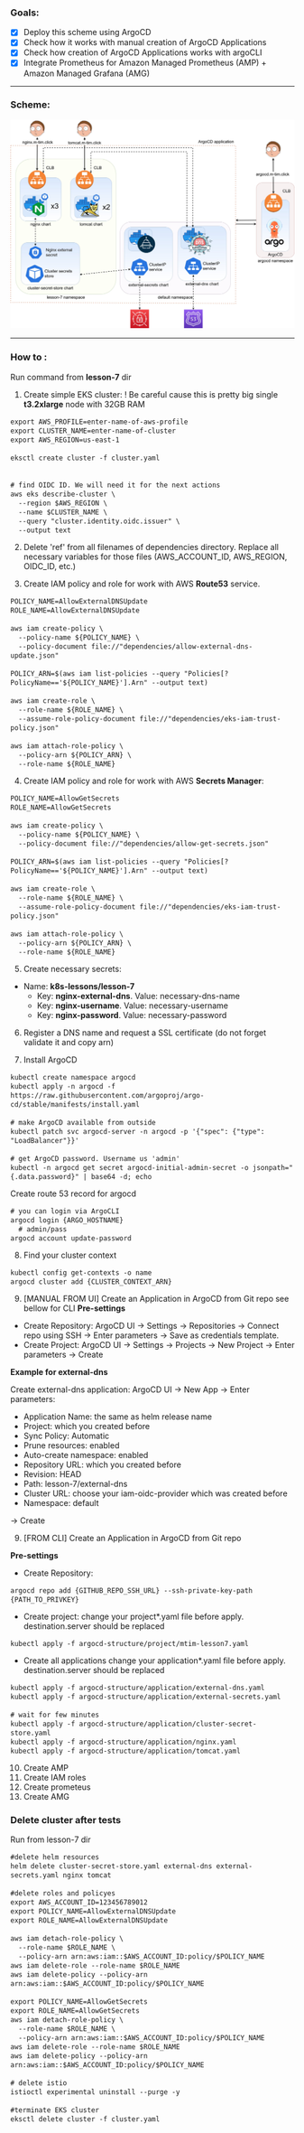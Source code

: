 ### Goals:
- [x] Deploy this scheme using ArgoCD
- [x] Check how it works with manual creation of ArgoCD Applications
- [x] Check how creation of ArgoCD Applications works with argoCLI
- [x] Integrate Prometheus for Amazon Managed Prometheus (AMP) + Amazon Managed Grafana (AMG)

---
### Scheme:
![Scheme](../assets/lesson-7.jpg)

---
### How to :
Run command from **lesson-7** dir
1. Create simple EKS cluster:
   ! Be careful cause this is pretty big single **t3.2xlarge** node with 32GB RAM
```shell
export AWS_PROFILE=enter-name-of-aws-profile
export CLUSTER_NAME=enter-name-of-cluster
export AWS_REGION=us-east-1

eksctl create cluster -f cluster.yaml


# find OIDC ID. We will need it for the next actions
aws eks describe-cluster \
  --region $AWS_REGION \
  --name $CLUSTER_NAME \
  --query "cluster.identity.oidc.issuer" \
  --output text 
```

2. Delete 'ref' from all filenames of dependencies directory. Replace all necessary
   variables for those files (AWS_ACCOUNT_ID, AWS_REGION, OIDC_ID, etc.)

3. Create IAM policy and role for work with AWS **Route53** service.
```shell
POLICY_NAME=AllowExternalDNSUpdate
ROLE_NAME=AllowExternalDNSUpdate

aws iam create-policy \
  --policy-name ${POLICY_NAME} \
  --policy-document file://"dependencies/allow-external-dns-update.json"

POLICY_ARN=$(aws iam list-policies --query "Policies[?PolicyName=='${POLICY_NAME}'].Arn" --output text)

aws iam create-role \
  --role-name ${ROLE_NAME} \
  --assume-role-policy-document file://"dependencies/eks-iam-trust-policy.json"  

aws iam attach-role-policy \
  --policy-arn ${POLICY_ARN} \
  --role-name ${ROLE_NAME}
```


4. Create IAM policy and role for work with AWS **Secrets Manager**:
```shell
POLICY_NAME=AllowGetSecrets
ROLE_NAME=AllowGetSecrets

aws iam create-policy \
  --policy-name ${POLICY_NAME} \
  --policy-document file://"dependencies/allow-get-secrets.json"

POLICY_ARN=$(aws iam list-policies --query "Policies[?PolicyName=='${POLICY_NAME}'].Arn" --output text)

aws iam create-role \
  --role-name ${ROLE_NAME} \
  --assume-role-policy-document file://"dependencies/eks-iam-trust-policy.json"  

aws iam attach-role-policy \
  --policy-arn ${POLICY_ARN} \
  --role-name ${ROLE_NAME}
```

5. Create necessary secrets:
- Name: **k8s-lessons/lesson-7**
    - Key: **nginx-external-dns**. Value: necessary-dns-name
    - Key: **nginx-username**. Value: necessary-username
    - Key: **nginx-password**. Value: necessary-password

6. Register a DNS name and request a SSL certificate (do not forget validate it and copy arn)


7. Install ArgoCD
```shell
kubectl create namespace argocd
kubectl apply -n argocd -f https://raw.githubusercontent.com/argoproj/argo-cd/stable/manifests/install.yaml

# make ArgoCD available from outside
kubectl patch svc argocd-server -n argocd -p '{"spec": {"type": "LoadBalancer"}}'

# get ArgoCD password. Username us 'admin'
kubectl -n argocd get secret argocd-initial-admin-secret -o jsonpath="{.data.password}" | base64 -d; echo
````

Create route 53 record for argocd 
```shell
# you can login via ArgoCLI 
argocd login {ARGO_HOSTNAME}
  # admin/pass
argocd account update-password
```

8. Find your cluster context
```shell
kubectl config get-contexts -o name
argocd cluster add {CLUSTER_CONTEXT_ARN}
```

9.  [MANUAL FROM UI] Create an Application in ArgoCD from Git repo
see bellow for CLI
**Pre-settings**
- Create Repository: ArgoCD UI -> Settings -> Repositories ->
  Connect repo using SSH -> Enter parameters -> Save as credentials template.
- Create Project: ArgoCD UI -> Settings -> Projects -> New Project ->
  Enter parameters -> Create

**Example for external-dns**

Create external-dns application: ArgoCD UI -> New App -> Enter parameters:
- Application Name: the same as helm release name
- Project: which you created before
- Sync Policy: Automatic
- Prune resources: enabled
- Auto-create namespace: enabled
- Repository URL: which you created before
- Revision: HEAD
- Path: lesson-7/external-dns
- Cluster URL: choose your iam-oidc-provider which was created before
- Namespace: default

-> Create

9. [FROM CLI] Create an Application in ArgoCD from Git repo


**Pre-settings**
- Create Repository:
```shell
argocd repo add {GITHUB_REPO_SSH_URL} --ssh-private-key-path {PATH_TO_PRIVKEY}
```
- Create project:
change your project*.yaml file before apply. destination.server should be replaced 
```shell
kubectl apply -f argocd-structure/project/mtim-lesson7.yaml
```
- Create all applications
change your application*.yaml file before apply. destination.server should be replaced
```shell
kubectl apply -f argocd-structure/application/external-dns.yaml
kubectl apply -f argocd-structure/application/external-secrets.yaml

# wait for few minutes
kubectl apply -f argocd-structure/application/cluster-secret-store.yaml
kubectl apply -f argocd-structure/application/nginx.yaml
kubectl apply -f argocd-structure/application/tomcat.yaml
```

10. Create AMP
11. Create IAM roles
12. Create prometeus
13. Create AMG

### Delete cluster after tests
Run from lesson-7 dir
```shell
#delete helm resources
helm delete cluster-secret-store.yaml external-dns external-secrets.yaml nginx tomcat

#delete roles and policyes
export AWS_ACCOUNT_ID=123456789012
export POLICY_NAME=AllowExternalDNSUpdate
export ROLE_NAME=AllowExternalDNSUpdate

aws iam detach-role-policy \
  --role-name $ROLE_NAME \
  --policy-arn arn:aws:iam::$AWS_ACCOUNT_ID:policy/$POLICY_NAME
aws iam delete-role --role-name $ROLE_NAME
aws iam delete-policy --policy-arn arn:aws:iam::$AWS_ACCOUNT_ID:policy/$POLICY_NAME

export POLICY_NAME=AllowGetSecrets
export ROLE_NAME=AllowGetSecrets
aws iam detach-role-policy \
  --role-name $ROLE_NAME \
  --policy-arn arn:aws:iam::$AWS_ACCOUNT_ID:policy/$POLICY_NAME
aws iam delete-role --role-name $ROLE_NAME
aws iam delete-policy --policy-arn arn:aws:iam::$AWS_ACCOUNT_ID:policy/$POLICY_NAME

# delete istio
istioctl experimental uninstall --purge -y

#terminate EKS cluster
eksctl delete cluster -f cluster.yaml
```
